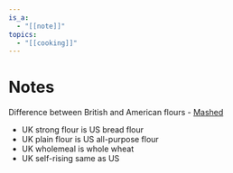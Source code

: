 ```yaml
---
is_a:
  - "[[note]]"
topics:
  - "[[cooking]]"
---
```


# Notes

Difference between British and American flours - [Mashed](https://www.mashed.com/415247/what-is-strong-flour-and-is-it-different-from-bread-flour/)
- UK strong flour is US bread flour
- UK plain flour is US all-purpose flour
- UK wholemeal is whole wheat
- UK self-rising same as US